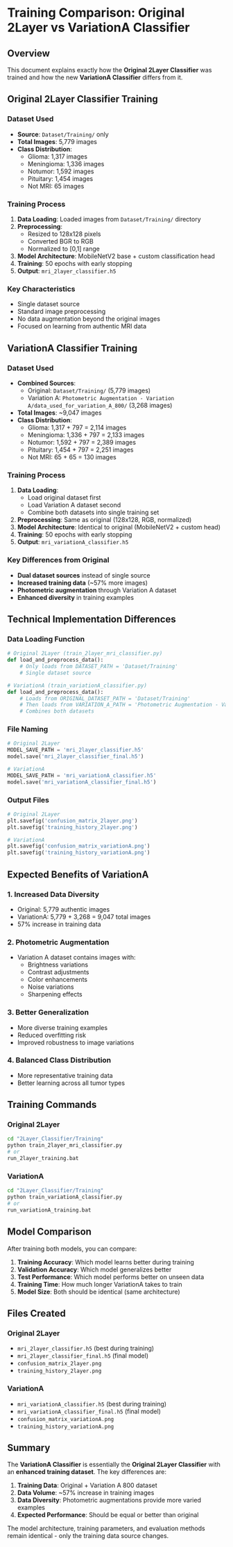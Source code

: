 # Training Comparison: Original 2Layer vs VariationA Classifier

## Overview
This document explains exactly how the **Original 2Layer Classifier** was trained and how the new **VariationA Classifier** differs from it.

## Original 2Layer Classifier Training

### Dataset Used
- **Source**: `Dataset/Training/` only
- **Total Images**: 5,779 images
- **Class Distribution**:
  - Glioma: 1,317 images
  - Meningioma: 1,336 images
  - Notumor: 1,592 images
  - Pituitary: 1,454 images
  - Not MRI: 65 images

### Training Process
1. **Data Loading**: Loaded images from `Dataset/Training/` directory
2. **Preprocessing**: 
   - Resized to 128x128 pixels
   - Converted BGR to RGB
   - Normalized to [0,1] range
3. **Model Architecture**: MobileNetV2 base + custom classification head
4. **Training**: 50 epochs with early stopping
5. **Output**: `mri_2layer_classifier.h5`

### Key Characteristics
- Single dataset source
- Standard image preprocessing
- No data augmentation beyond the original images
- Focused on learning from authentic MRI data

## VariationA Classifier Training

### Dataset Used
- **Combined Sources**:
  - Original: `Dataset/Training/` (5,779 images)
  - Variation A: `Photometric Augmentation - Variation A/data_used_for_variation_A_800/` (3,268 images)
- **Total Images**: ~9,047 images
- **Class Distribution**:
  - Glioma: 1,317 + 797 = 2,114 images
  - Meningioma: 1,336 + 797 = 2,133 images
  - Notumor: 1,592 + 797 = 2,389 images
  - Pituitary: 1,454 + 797 = 2,251 images
  - Not MRI: 65 + 65 = 130 images

### Training Process
1. **Data Loading**: 
   - Load original dataset first
   - Load Variation A dataset second
   - Combine both datasets into single training set
2. **Preprocessing**: Same as original (128x128, RGB, normalized)
3. **Model Architecture**: Identical to original (MobileNetV2 + custom head)
4. **Training**: 50 epochs with early stopping
5. **Output**: `mri_variationA_classifier.h5`

### Key Differences from Original
- **Dual dataset sources** instead of single source
- **Increased training data** (~57% more images)
- **Photometric augmentation** through Variation A dataset
- **Enhanced diversity** in training examples

## Technical Implementation Differences

### Data Loading Function
```python
# Original 2Layer (train_2layer_mri_classifier.py)
def load_and_preprocess_data():
    # Only loads from DATASET_PATH = 'Dataset/Training'
    # Single dataset source

# VariationA (train_variationA_classifier.py)
def load_and_preprocess_data():
    # Loads from ORIGINAL_DATASET_PATH = 'Dataset/Training'
    # Then loads from VARIATION_A_PATH = 'Photometric Augmentation - Variation A/data_used_for_variation_A_800'
    # Combines both datasets
```

### File Naming
```python
# Original 2Layer
MODEL_SAVE_PATH = 'mri_2layer_classifier.h5'
model.save('mri_2layer_classifier_final.h5')

# VariationA
MODEL_SAVE_PATH = 'mri_variationA_classifier.h5'
model.save('mri_variationA_classifier_final.h5')
```

### Output Files
```python
# Original 2Layer
plt.savefig('confusion_matrix_2layer.png')
plt.savefig('training_history_2layer.png')

# VariationA
plt.savefig('confusion_matrix_variationA.png')
plt.savefig('training_history_variationA.png')
```

## Expected Benefits of VariationA

### 1. **Increased Data Diversity**
- Original: 5,779 authentic images
- VariationA: 5,779 + 3,268 = 9,047 total images
- 57% increase in training data

### 2. **Photometric Augmentation**
- Variation A dataset contains images with:
  - Brightness variations
  - Contrast adjustments
  - Color enhancements
  - Noise variations
  - Sharpening effects

### 3. **Better Generalization**
- More diverse training examples
- Reduced overfitting risk
- Improved robustness to image variations

### 4. **Balanced Class Distribution**
- More representative training data
- Better learning across all tumor types

## Training Commands

### Original 2Layer
```bash
cd "2Layer_Classifier/Training"
python train_2layer_mri_classifier.py
# or
run_2layer_training.bat
```

### VariationA
```bash
cd "2Layer_Classifier/Training"
python train_variationA_classifier.py
# or
run_variationA_training.bat
```

## Model Comparison

After training both models, you can compare:

1. **Training Accuracy**: Which model learns better during training
2. **Validation Accuracy**: Which model generalizes better
3. **Test Performance**: Which model performs better on unseen data
4. **Training Time**: How much longer VariationA takes to train
5. **Model Size**: Both should be identical (same architecture)

## Files Created

### Original 2Layer
- `mri_2layer_classifier.h5` (best during training)
- `mri_2layer_classifier_final.h5` (final model)
- `confusion_matrix_2layer.png`
- `training_history_2layer.png`

### VariationA
- `mri_variationA_classifier.h5` (best during training)
- `mri_variationA_classifier_final.h5` (final model)
- `confusion_matrix_variationA.png`
- `training_history_variationA.png`

## Summary

The **VariationA Classifier** is essentially the **Original 2Layer Classifier** with an **enhanced training dataset**. The key differences are:

1. **Training Data**: Original + Variation A 800 dataset
2. **Data Volume**: ~57% increase in training images
3. **Data Diversity**: Photometric augmentations provide more varied examples
4. **Expected Performance**: Should be equal or better than original

The model architecture, training parameters, and evaluation methods remain identical - only the training data source changes.
